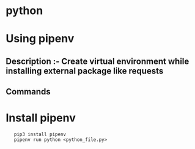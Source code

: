 # python
# Using pipenv 
## Description :- Create virtual environment while installing external package like requests
## Commands
# Install pipenv 
       pip3 install pipenv  
       pipenv run python <python_file.py>